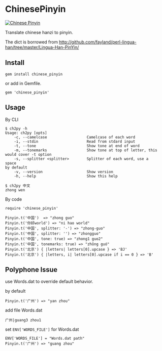 # ChinesePinyin

[![Chinese Pinyin](https://github.com/flyerhzm/chinese_pinyin/actions/workflows/chinese_pinyin.yml/badge.svg)](https://github.com/flyerhzm/chinese_pinyin/actions/workflows/chinese_pinyin.yml)

Translate chinese hanzi to pinyin.

The dict is borrowed from <http://github.com/fayland/perl-lingua-han/tree/master/Lingua-Han-PinYin/>

## Install

```
gem install chinese_pinyin
```

or add in Gemfile.

```
gem 'chinese_pinyin'
```

## Usage

By CLI


```
$ ch2py -h
Usage: ch2py [opts]
    -c, --camelcase                  Camelcase of each word
    -i, --stdin                      Read from stdard input
    -t, --tone                       Show tone at end of word
    -m, --tonemarks                  Show tone at top of letter, this
would cover -t option
    -s, --splitter <splitter>        Splitter of each word, use a space
by default
    -v, --version                    Show version
    -h, --help                       Show this help

$ ch2py 中文
zhong wen
```

By code

```
require 'chinese_pinyin'

Pinyin.t('中国')  => "zhong guo"
Pinyin.t('你好world') => "ni hao world"
Pinyin.t('中国', splitter: '-') => "zhong-guo"
Pinyin.t('中国', splitter: '') => "zhongguo"
Pinyin.t('中国', tone: true) => "zhong1 guo2"
Pinyin.t('中国', tonemarks: true) => "zhōng guó"
Pinyin.t('北京') { |letters| letters[0].upcase } => 'BJ'
Pinyin.t('北京') { |letters, i| letters[0].upcase if i == 0 } => 'B'
```

## Polyphone Issue

use Words.dat to override default behavior.

by default

```
Pinyin.t('广州') => "yan zhou"
```

add file Words.dat

```
广州|guang3 zhou1
```

set `ENV['WORDS_FILE']` for Words.dat

```
ENV['WORDS_FILE'] = "Words.dat path"
Pinyin.t('广州') => "guang zhou"
```
